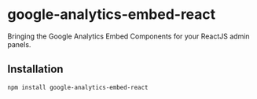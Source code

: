 # google-analytics-embed-react

Bringing the Google Analytics Embed Components for your ReactJS admin
panels.

## Installation

```
npm install google-analytics-embed-react
```

